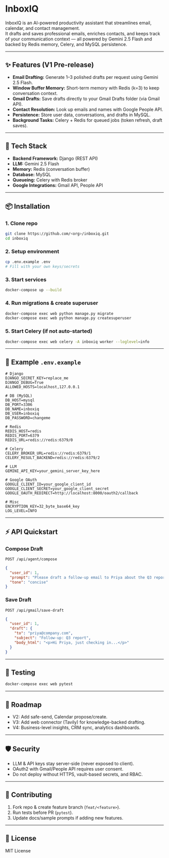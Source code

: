 # InboxIQ

InboxIQ is an AI-powered productivity assistant that streamlines email, calendar, and contact management.  
It drafts and saves professional emails, enriches contacts, and keeps track of your communication context — all powered by Gemini 2.5 Flash and backed by Redis memory, Celery, and MySQL persistence.

---

## ✨ Features (V1 Pre-release)
- **Email Drafting:** Generate 1–3 polished drafts per request using Gemini 2.5 Flash.
- **Window Buffer Memory:** Short-term memory with Redis (k=3) to keep conversation context.
- **Gmail Drafts:** Save drafts directly to your Gmail Drafts folder (via Gmail API).
- **Contact Resolution:** Look up emails and names with Google People API.
- **Persistence:** Store user data, conversations, and drafts in MySQL.
- **Background Tasks:** Celery + Redis for queued jobs (token refresh, draft saves).

---

## 🚀 Tech Stack
- **Backend Framework:** Django (REST API)
- **LLM:** Gemini 2.5 Flash
- **Memory:** Redis (conversation buffer)
- **Database:** MySQL
- **Queueing:** Celery with Redis broker
- **Google Integrations:** Gmail API, People API

---

## 📦 Installation

### 1. Clone repo
```bash
git clone https://github.com/<org>/inboxiq.git
cd inboxiq
```

### 2. Setup environment
```bash
cp .env.example .env
# Fill with your own keys/secrets
```

### 3. Start services
```bash
docker-compose up --build
```

### 4. Run migrations & create superuser
```bash
docker-compose exec web python manage.py migrate
docker-compose exec web python manage.py createsuperuser
```

### 5. Start Celery (if not auto-started)
```bash
docker-compose exec web celery -A inboxiq worker --loglevel=info
```

---

## 🔑 Example `.env.example`
```env
# Django
DJANGO_SECRET_KEY=replace_me
DJANGO_DEBUG=True
ALLOWED_HOSTS=localhost,127.0.0.1

# DB (MySQL)
DB_HOST=mysql
DB_PORT=3306
DB_NAME=inboxiq
DB_USER=inboxiq
DB_PASSWORD=changeme

# Redis
REDIS_HOST=redis
REDIS_PORT=6379
REDIS_URL=redis://redis:6379/0

# Celery
CELERY_BROKER_URL=redis://redis:6379/1
CELERY_RESULT_BACKEND=redis://redis:6379/2

# LLM
GEMINI_API_KEY=your_gemini_server_key_here

# Google OAuth
GOOGLE_CLIENT_ID=your_google_client_id
GOOGLE_CLIENT_SECRET=your_google_client_secret
GOOGLE_OAUTH_REDIRECT=http://localhost:8000/oauth2/callback

# Misc
ENCRYPTION_KEY=32_byte_base64_key
LOG_LEVEL=INFO
```

---

## ⚡ API Quickstart

### Compose Draft
`POST /api/agent/compose`
```json
{
  "user_id": 1,
  "prompt": "Please draft a follow-up email to Priya about the Q3 report.",
  "tone": "concise"
}
```

### Save Draft
`POST /api/gmail/save-draft`
```json
{
  "user_id": 1,
  "draft": {
    "to": "priya@company.com",
    "subject": "Follow-up: Q3 report",
    "body_html": "<p>Hi Priya, just checking in...</p>"
  }
}
```

---

## 🧪 Testing
```bash
docker-compose exec web pytest
```

---

## 📌 Roadmap
- V2: Add safe-send, Calendar propose/create.
- V3: Add web connector (Tavily) for knowledge-backed drafting.
- V4: Business-level insights, CRM sync, analytics dashboards.

---

## 🛡️ Security
- LLM & API keys stay server-side (never exposed to client).
- OAuth2 with Gmail/People API requires user consent.
- Do not deploy without HTTPS, vault-based secrets, and RBAC.

---

## 🤝 Contributing
1. Fork repo & create feature branch (`feat/<feature>`).
2. Run tests before PR (`pytest`).
3. Update docs/sample prompts if adding new features.

---

## 📄 License
MIT License 
